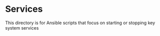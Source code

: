 # Services

This directory is for Ansible scripts that focus on starting or stopping
key system services
